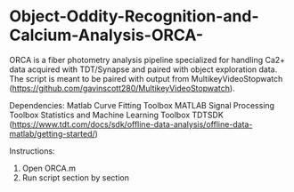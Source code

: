 # Object-Oddity-Recognition-and-Calcium-Analysis-ORCA-

ORCA is a fiber photometry analysis pipeline specialized for handling Ca2+ data acquired with TDT/Synapse and paired with object exploration data. The script is meant to be paired with output from MultikeyVideoStopwatch (https://github.com/gavinscott280/MultikeyVideoStopwatch).

Dependencies:
Matlab
Curve Fitting Toolbox
MATLAB
Signal Processing Toolbox
Statistics and Machine Learning Toolbox
TDTSDK (https://www.tdt.com/docs/sdk/offline-data-analysis/offline-data-matlab/getting-started/)

Instructions:

1. Open ORCA.m
2. Run script section by section
